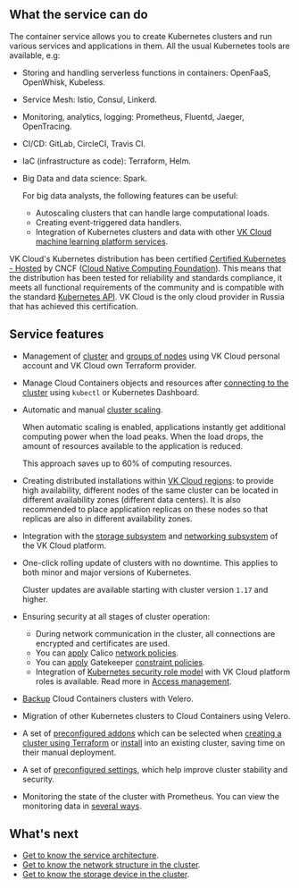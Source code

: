 ## What the service can do

The container service allows you to create Kubernetes clusters and run various services and applications in them. All the usual Kubernetes tools are available, e.g:

- Storing and handling serverless functions in containers: OpenFaaS, OpenWhisk, Kubeless.
- Service Mesh: Istio, Consul, Linkerd.
- Monitoring, analytics, logging: Prometheus, Fluentd, Jaeger, OpenTracing.
- CI/CD: GitLab, CircleCI, Travis CI.
- IaC (infrastructure as code): Terraform, Helm.
- Big Data and data science: Spark.

  For big data analysts, the following features can be useful:

  - Autoscaling clusters that can handle large computational loads.
  - Creating event-triggered data handlers.
  - Integration of Kubernetes clusters and data with other [VK Cloud machine learning platform services](/en/ml).

<info>

VK Cloud's Kubernetes distribution has been certified [Certified Kubernetes - Hosted](https://www.cncf.io/certification/software-conformance/#logos) by CNCF ([Cloud Native Computing Foundation](https://www.cncf.io/)). This means that the distribution has been tested for reliability and standards compliance, it meets all functional requirements of the community and is compatible with the standard [Kubernetes API](https://kubernetes.io/ru/docs/concepts/overview/kubernetes-api/). VK Cloud is the only cloud provider in Russia that has achieved this certification.

</info>

## Service features

- Management of [cluster](../../operations/manage-cluster) and [groups of nodes](../../operations/manage-node-group) using VK Cloud personal account and VK Cloud own Terraform provider.

- Manage Cloud Containers objects and resources after [connecting to the cluster](../../connect/) using `kubectl` or Kubernetes Dashboard.

- Automatic and manual [cluster scaling](../../operations/scale).

  When automatic scaling is enabled, applications instantly get additional computing power when the load peaks. When the load drops, the amount of resources available to the application is reduced.
  
  This approach saves up to 60% of computing resources.

- Creating distributed installations within [VK Cloud regions](../../../../tools-for-using-services/account/concepts/regions): to provide high availability, different nodes of the same cluster can be located in different availability zones (different data centers). It is also recommended to place application replicas on these nodes so that replicas are also in different availability zones.

- Integration with the [storage subsystem](../storage) and [networking subsystem](../network) of the VK Cloud platform.

- One-click rolling update of clusters with no downtime. This applies to both minor and major versions of Kubernetes.

  <info>

  Cluster updates are available starting with cluster version `1.17` and higher.

  </info>

- Ensuring security at all stages of cluster operation:

  - During network communication in the cluster, all connections are encrypted and certificates are used.
  - You can [apply](../network#working_with_container_network_interface_cni) Calico [network policies](https://kubernetes.io/docs/concepts/services-networking/network-policies/).
  - You can [apply](../architecture#built_in_support_for_the_open_policy_agent) Gatekeeper [constraint policies](https://open-policy-agent.github.io/gatekeeper/website/docs/howto).
  - Integration of [Kubernetes security role model](https://kubernetes.io/docs/reference/access-authn-authz/rbac/) with VK Cloud platform roles is available. Read more in [Access management](../../concepts/access-management).

- [Backup](../../use-cases/velero-backup) Cloud Containers clusters with Velero.

- Migration of other Kubernetes clusters to Cloud Containers using Velero.

- A set of [preconfigured addons](../addons-and-settings/addons/) which can be selected when [creating a cluster using Terraform](../../operations/create-cluster) or [install](../../operations/addons/manage-addons) into an existing cluster, saving time on their manual deployment.
- A set of [preconfigured settings](../addons-and-settings/settings/), which help improve cluster stability and security.

- Monitoring the state of the cluster with Prometheus. You can view the monitoring data in [several ways](../../monitoring).

## What's next

- [Get to know the service architecture](../architecture).
- [Get to know the network structure in the cluster](../network).
- [Get to know the storage device in the cluster](../storage).
